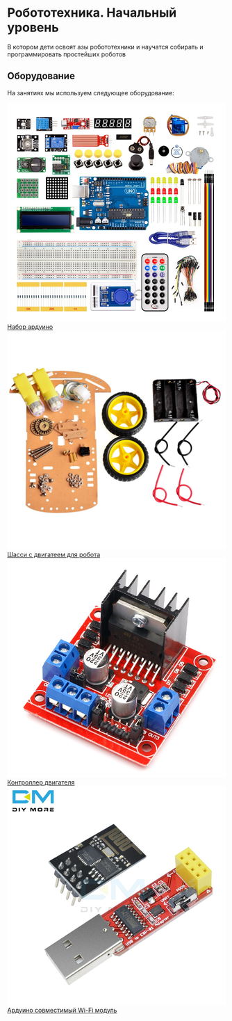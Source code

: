 # Робототехника. Начальный уровень

В котором дети освоят азы робототехники и научатся собирать и программировать простейших роботов

## Оборудование

На занятиях мы используем следующее оборудование:

<div class="row text-center">
  <div class="col-sm-3 offset-top-20">
    <a href="http://s.click.aliexpress.com/e/p6SWgE16">
      <img src="/imgs/arduino/kit.jpg">
      Набор ардуино
    </a>
  </div>
  <div class="col-sm-3 offset-top-20">
    <a href="http://s.click.aliexpress.com/e/lEKcV5gU">
      <img src="/imgs/arduino/robot-chassis.jpg">
      Шасси с двигатеем для робота
    </a>
  </div>
  <div class="col-sm-3 offset-top-20">
    <a href="http://s.click.aliexpress.com/e/rcViN7QY">
      <img src="/imgs/arduino/L298N.jpg">
      Контроллер двигателя
    </a>
  </div>
  <div class="col-sm-3 offset-top-20">
    <a href="http://s.click.aliexpress.com/e/2qgDpgy0">
      <img src="/imgs/arduino/wi-fi.jpg">
      Ардуино совместимый Wi-Fi модуль
    </a>
  </div>
</div>

